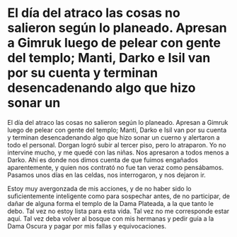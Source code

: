 # El día del atraco las cosas no salieron según lo planeado. Apresan a Gimruk luego de pelear con gente del templo; Manti, Darko e Isil van por su cuenta y terminan desencadenando algo que hizo sonar un

El día del atraco las cosas no salieron según lo planeado. Apresan a Gimruk luego de pelear con gente del templo; Manti, Darko e Isil van por su cuenta y terminan desencadenando algo que hizo sonar un cuerno y alertaron a todo el personal. Dorgan logró subir al tercer piso, pero lo atraparon. Yo no intervine mucho, y me quedé con las niñas. Nos apresaron a todos menos a Darko. Ahí es donde nos dimos cuenta de que fuimos engañados aparentemente, y quien nos contrató no fue tan veraz como pensábamos. Pasamos unos días en las celdas, nos interrogaron, y nos dejaron ir. 

Estoy muy avergonzada de mis acciones, y de no haber sido lo suficientemente inteligente como para sospechar antes, de no participar, de dañar de alguna forma el templo de la Dama Plateada, a la que tanto le debo. Tal vez no estoy lista para esta vida. Tal vez no me corresponde estar aquí. Tal vez deba volver al bosque con mis hermanas y pedir guía a la Dama Oscura y pagar por mis fallas y equivocaciones.

